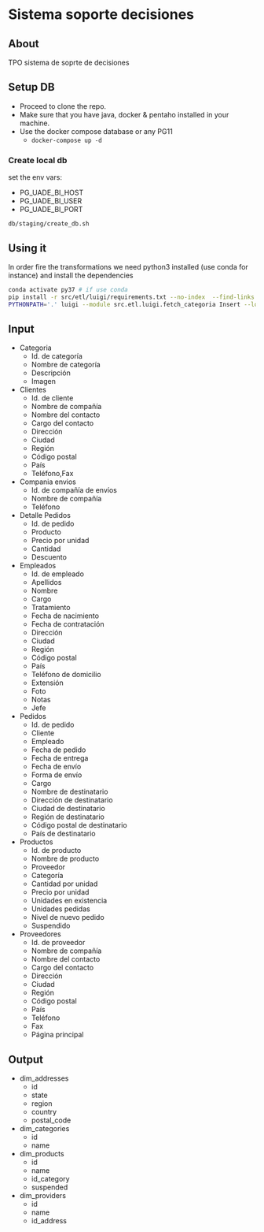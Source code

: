 # Sistema soporte decisiones

## About

TPO sistema de soprte de decisiones

## Setup DB

- Proceed to clone the repo.
- Make sure that you have java, docker & pentaho installed in your machine.
- Use the docker compose database or any PG11
  - `docker-compose up -d`

### Create local db

set the env vars:

- PG_UADE_BI_HOST
- PG_UADE_BI_USER
- PG_UADE_BI_PORT

`db/staging/create_db.sh`

## Using it

In order fire the transformations we need python3 installed (use conda for instance) and install the dependencies

```sh
conda activate py37 # if use conda
pip install -r src/etl/luigi/requirements.txt --no-index  --find-links file:/tmp/packages
PYTHONPATH='.' luigi --module src.etl.luigi.fetch_categoria Insert --local-scheduler
```

## Input

- Categoria
  - Id. de categoría
  - Nombre de categoría
  - Descripción
  - Imagen
- Clientes
  - Id. de cliente
  - Nombre de compañía
  - Nombre del contacto
  - Cargo del contacto
  - Dirección
  - Ciudad
  - Región
  - Código postal
  - País
  - Teléfono,Fax
- Compania envios
  - Id. de compañía de envíos
  - Nombre de compañía
  - Teléfono
- Detalle Pedidos
  - Id. de pedido
  - Producto
  - Precio por unidad
  - Cantidad
  - Descuento
- Empleados
  - Id. de empleado
  - Apellidos
  - Nombre
  - Cargo
  - Tratamiento
  - Fecha de nacimiento
  - Fecha de contratación
  - Dirección
  - Ciudad
  - Región
  - Código postal
  - País
  - Teléfono de domicilio
  - Extensión
  - Foto
  - Notas
  - Jefe
- Pedidos
  - Id. de pedido
  - Cliente
  - Empleado
  - Fecha de pedido
  - Fecha de entrega
  - Fecha de envío
  - Forma de envío
  - Cargo
  - Nombre de destinatario
  - Dirección de destinatario
  - Ciudad de destinatario
  - Región de destinatario
  - Código postal de destinatario
  - País de destinatario
- Productos
  - Id. de producto
  - Nombre de producto
  - Proveedor
  - Categoría
  - Cantidad por unidad
  - Precio por unidad
  - Unidades en existencia
  - Unidades pedidas
  - Nivel de nuevo pedido
  - Suspendido
- Proveedores
  - Id. de proveedor
  - Nombre de compañía
  - Nombre del contacto
  - Cargo del contacto
  - Dirección
  - Ciudad
  - Región
  - Código postal
  - País
  - Teléfono
  - Fax
  - Página principal

## Output

- dim_addresses
  - id
  - state
  - region
  - country
  - postal_code
- dim_categories
  - id
  - name
- dim_products
  - id
  - name
  - id_category
  - suspended
- dim_providers
  - id
  - name
  - id_address
